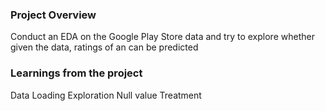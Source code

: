 ### Project Overview

 Conduct an EDA on the Google Play Store data and try to explore whether given the data, ratings of an can be predicted


### Learnings from the project

 Data Loading
Exploration
Null value Treatment


